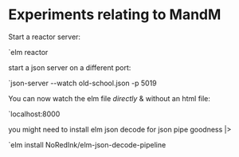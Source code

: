 # Experiments relating to MandM

Start a reactor server:

`elm reactor

start a json server on a different port:

`json-server  --watch old-school.json  -p 5019

You can now watch the elm file _directly_ & without an html file:

`localhost:8000

you might need to install elm json decode for json pipe goodness |>

`elm install NoRedInk/elm-json-decode-pipeline
